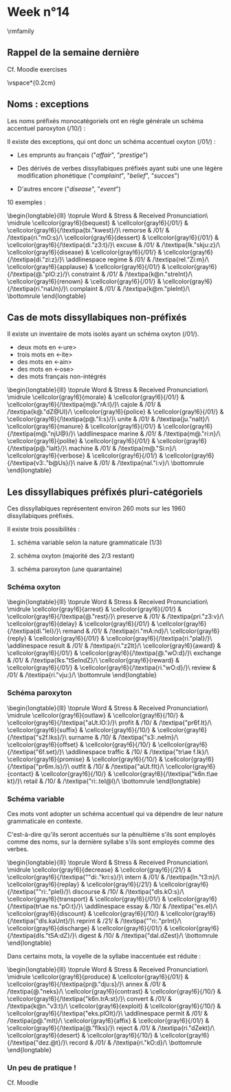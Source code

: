 # Week n°14




\rmfamily

## Rappel de la semaine dernière

Cf. Moodle exercises

\vspace*{0.2cm}

## Noms : exceptions

Les noms préfixés monocatégoriels ont en règle générale un schéma accentuel paroxyton (/10/) :

Il existe des exceptions, qui ont donc un schéma accentuel oxyton (/01/) :

* Les emprunts au français ("*affair*", "*prestige*")

* Des dérivés de verbes dissyllabiques préfixés ayant subi une une légère modification phonétique ("*complaint*", "*belief*", "*succes*")

* D'autres encore ("*disease*", "*event*")

10 exemples :


\begin{longtable}{lll}
\toprule
Word & Stress & Received Pronunciation\\
\midrule
\cellcolor{gray!6}{bequest} & \cellcolor{gray!6}{/01/} & \cellcolor{gray!6}{/\textipa{bi."kwest}/}\\
remorse & /01/ & /\textipa{ri."mO:s}/\\
\cellcolor{gray!6}{dessert} & \cellcolor{gray!6}{/01/} & \cellcolor{gray!6}{/\textipa{di."z3:t}/}\\
excuse & /01/ & /\textipa{Ik."skju:z}/\\
\cellcolor{gray!6}{disease} & \cellcolor{gray!6}{/01/} & \cellcolor{gray!6}{/\textipa{di."zi:z}/}\\
\addlinespace
regime & /01/ & /\textipa{reI."Zi:m}/\\
\cellcolor{gray!6}{applause} & \cellcolor{gray!6}{/01/} & \cellcolor{gray!6}{/\textipa{@."plO:z}/}\\
constraint & /01/ & /\textipa{k@n."streInt}/\\
\cellcolor{gray!6}{renown} & \cellcolor{gray!6}{/01/} & \cellcolor{gray!6}{/\textipa{ri."naUn}/}\\
complaint & /01/ & /\textipa{k@m."pleInt}/\\
\bottomrule
\end{longtable}

##  Cas de mots dissyllabiques non-préfixés

Il existe un inventaire de mots isolés ayant un schéma oxyton (/01/).

* deux mots en <-ure>
* trois mots en <-ite>
* des mots en <-ain>
* des mots en <-ose>
* des mots français non-intégrés



\begin{longtable}{lll}
\toprule
Word & Stress & Received Pronunciation\\
\midrule
\cellcolor{gray!6}{morale} & \cellcolor{gray!6}{/01/} & \cellcolor{gray!6}{/\textipa{m@."rA:l}/}\\
cajole & /01/ & /\textipa{k@."dZ@Ul}/\\
\cellcolor{gray!6}{police} & \cellcolor{gray!6}{/01/} & \cellcolor{gray!6}{/\textipa{p@."li:s}/}\\
unite & /01/ & /\textipa{ju."naIt}/\\
\cellcolor{gray!6}{manure} & \cellcolor{gray!6}{/01/} & \cellcolor{gray!6}{/\textipa{m@."njU@}/}\\
\addlinespace
marine & /01/ & /\textipa{m@."ri:n}/\\
\cellcolor{gray!6}{polite} & \cellcolor{gray!6}{/01/} & \cellcolor{gray!6}{/\textipa{p@."laIt}/}\\
machine & /01/ & /\textipa{m@."Si:n}/\\
\cellcolor{gray!6}{verbose} & \cellcolor{gray!6}{/01/} & \cellcolor{gray!6}{/\textipa{v3:."b@Us}/}\\
naive & /01/ & /\textipa{naI."i:v}/\\
\bottomrule
\end{longtable}


## Les dissyllabiques préfixés pluri-catégoriels

Ces dissyllabiques représentent environ 260 mots sur les 1960 dissyllabiques préfixés.

Il existe trois possibilités :

1. schéma variable selon la nature grammaticale (1/3)

1. schéma oxyton (majorité des 2/3 restant)

1. schéma paroxyton (une quarantaine)

### Schéma oxyton


\begin{longtable}{lll}
\toprule
Word & Stress & Received Pronunciation\\
\midrule
\cellcolor{gray!6}{arrest} & \cellcolor{gray!6}{/01/} & \cellcolor{gray!6}{/\textipa{@."rest}/}\\
preserve & /01/ & /\textipa{pri."z3:v}/\\
\cellcolor{gray!6}{delay} & \cellcolor{gray!6}{/01/} & \cellcolor{gray!6}{/\textipa{di."leI}/}\\
remand & /01/ & /\textipa{ri."mA:nd}/\\
\cellcolor{gray!6}{reply} & \cellcolor{gray!6}{/01/} & \cellcolor{gray!6}{/\textipa{ri."plaI}/}\\
\addlinespace
result & /01/ & /\textipa{ri."z2lt}/\\
\cellcolor{gray!6}{award} & \cellcolor{gray!6}{/01/} & \cellcolor{gray!6}{/\textipa{@."wO:d}/}\\
exchange & /01/ & /\textipa{Iks."tSeIndZ}/\\
\cellcolor{gray!6}{reward} & \cellcolor{gray!6}{/01/} & \cellcolor{gray!6}{/\textipa{ri."wO:d}/}\\
review & /01/ & /\textipa{ri."vju:}/\\
\bottomrule
\end{longtable}

### Schéma paroxyton


\begin{longtable}{lll}
\toprule
Word & Stress & Received Pronunciation\\
\midrule
\cellcolor{gray!6}{outlaw} & \cellcolor{gray!6}{/10/} & \cellcolor{gray!6}{/\textipa{"aUt.lO:}/}\\
profit & /10/ & /\textipa{"pr6f.It}/\\
\cellcolor{gray!6}{suffix} & \cellcolor{gray!6}{/10/} & \cellcolor{gray!6}{/\textipa{"s2f.Iks}/}\\
surname & /10/ & /\textipa{"s3:.neIm}/\\
\cellcolor{gray!6}{offset} & \cellcolor{gray!6}{/10/} & \cellcolor{gray!6}{/\textipa{"6f.set}/}\\
\addlinespace
traffic & /10/ & /\textipa{"tr\ae f.Ik}/\\
\cellcolor{gray!6}{promise} & \cellcolor{gray!6}{/10/} & \cellcolor{gray!6}{/\textipa{"pr6m.Is}/}\\
outfit & /10/ & /\textipa{"aUt.fIt}/\\
\cellcolor{gray!6}{contact} & \cellcolor{gray!6}{/10/} & \cellcolor{gray!6}{/\textipa{"k6n.t\ae kt}/}\\
retail & /10/ & /\textipa{"ri:.teI@l}/\\
\bottomrule
\end{longtable}

### Schéma variable

Ces mots vont adopter un schéma accentuel qui va dépendre de leur nature grammaticale en contexte.

C'est-à-dire qu'ils seront accentués sur la pénultième s'ils sont employés comme des noms, sur la dernière syllabe s'ils sont employés comme des verbes. 



\begin{longtable}{lll}
\toprule
Word & Stress & Received Pronunciation\\
\midrule
\cellcolor{gray!6}{decrease} & \cellcolor{gray!6}{/21/} & \cellcolor{gray!6}{/\textipa{""di:."kri:s}/}\\
intern & /01/ & /\textipa{In."t3:n}/\\
\cellcolor{gray!6}{replay} & \cellcolor{gray!6}{/21/} & \cellcolor{gray!6}{/\textipa{""ri:."pleI}/}\\
discourse & /10/ & /\textipa{"dIs.kO:s}/\\
\cellcolor{gray!6}{transport} & \cellcolor{gray!6}{/01/} & \cellcolor{gray!6}{/\textipa{tr\ae ns."pO:t}/}\\
\addlinespace
essay & /10/ & /\textipa{"es.eI}/\\
\cellcolor{gray!6}{discount} & \cellcolor{gray!6}{/10/} & \cellcolor{gray!6}{/\textipa{"dIs.kaUnt}/}\\
reprint & /21/ & /\textipa{""ri:."prInt}/\\
\cellcolor{gray!6}{discharge} & \cellcolor{gray!6}{/01/} & \cellcolor{gray!6}{/\textipa{dIs."tSA:dZ}/}\\
digest & /10/ & /\textipa{"daI.dZest}/\\
\bottomrule
\end{longtable}

Dans certains mots, la voyelle de la syllabe inaccentuée est réduite :


\begin{longtable}{lll}
\toprule
Word & Stress & Received Pronunciation\\
\midrule
\cellcolor{gray!6}{produce} & \cellcolor{gray!6}{/01/} & \cellcolor{gray!6}{/\textipa{pr@."dju:s}/}\\
annex & /01/ & /\textipa{@."neks}/\\
\cellcolor{gray!6}{contrast} & \cellcolor{gray!6}{/10/} & \cellcolor{gray!6}{/\textipa{"k6n.trA:st}/}\\
convert & /01/ & /\textipa{k@n."v3:t}/\\
\cellcolor{gray!6}{exploit} & \cellcolor{gray!6}{/10/} & \cellcolor{gray!6}{/\textipa{"eks.plOIt}/}\\
\addlinespace
permit & /01/ & /\textipa{p@."mIt}/\\
\cellcolor{gray!6}{affix} & \cellcolor{gray!6}{/01/} & \cellcolor{gray!6}{/\textipa{@."fIks}/}\\
reject & /01/ & /\textipa{ri."dZekt}/\\
\cellcolor{gray!6}{desert} & \cellcolor{gray!6}{/10/} & \cellcolor{gray!6}{/\textipa{"dez.@t}/}\\
record & /01/ & /\textipa{ri."kO:d}/\\
\bottomrule
\end{longtable}

### Un peu de pratique !

Cf. Moodle

